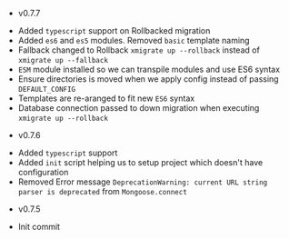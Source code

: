 * v0.7.7
- Added `typescript` support on Rollbacked migration
- Added `es6` and `es5` modules. Removed `basic` template naming
- Fallback changed to Rollback `xmigrate up --rollback` instead of `xmigrate up --fallback`
- `ESM` module installed so we can transpile modules and use ES6 syntax
- Ensure directories is moved when we apply config instead of passing `DEFAULT_CONFIG`
- Templates are re-aranged to fit new `ES6` syntax
- Database connection passed to down migration when executing `xmigrate up --rollback`

* v0.7.6
- Added `typescript` support
- Added `init` script helping us to setup project which doesn't have configuration
- Removed Error message `DeprecationWarning: current URL string parser is deprecated` from `Mongoose.connect`

* v0.7.5
- Init commit